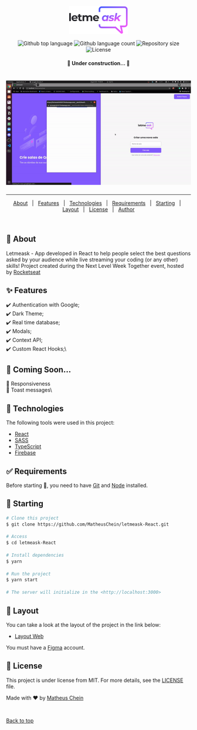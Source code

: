 <div align="center" id="top"> 
  <!-- <img src="./.github/app.gif" alt="Letmeask" /> -->

  &#xa0;

  <!-- <a href="https://letmeask.netlify.app">Demo</a> -->
</div>

<p align="center">
  <img alt="Letmeask" src=".github/logo.svg" width="160px">
</p>

<p align="center">
  <img alt="Github top language" src="https://img.shields.io/github/languages/top/MatheusChein/letmeask-React?color=56BEB8">

  <img alt="Github language count" src="https://img.shields.io/github/languages/count/MatheusChein/letmeask-React?color=56BEB8">

  <img alt="Repository size" src="https://img.shields.io/github/repo-size/MatheusChein/letmeask-React?color=56BEB8">

  <img alt="License" src="https://img.shields.io/github/license/MatheusChein/letmeask-React?color=56BEB8">

  <!-- <img alt="Github issues" src="https://img.shields.io/github/issues/{{YOUR_GITHUB_USERNAME}}/letmeask?color=56BEB8" /> -->

  <!-- <img alt="Github forks" src="https://img.shields.io/github/forks/{{YOUR_GITHUB_USERNAME}}/letmeask?color=56BEB8" /> -->

  <!-- <img alt="Github stars" src="https://img.shields.io/github/stars/{{YOUR_GITHUB_USERNAME}}/letmeask?color=56BEB8" /> -->
</p>

<h4 align="center"> 
	🚧  Under construction...  🚧
</h4> 

<h1 align="center">
    <img alt="Web" src=".github/app.gif" width="900px">
</h1>

<hr>

<p align="center">
  <a href="#dart-about">About</a> &#xa0; | &#xa0; 
  <a href="#sparkles-features">Features</a> &#xa0; | &#xa0;
  <a href="#rocket-technologies">Technologies</a> &#xa0; | &#xa0;
  <a href="#white_check_mark-requirements">Requirements</a> &#xa0; | &#xa0;
  <a href="#checkered_flag-starting">Starting</a> &#xa0; | &#xa0;
  <a href="#bookmark-layout">Layout</a> &#xa0; | &#xa0;
  <a href="#memo-license">License</a> &#xa0; | &#xa0;
  <a href="https://github.com/MatheusChein" target="_blank">Author</a>
</p>

<br>

## :dart: About ##

Letmeask - App developed in React to help people select the best questions asked by your audience while live streaming your coding (or any other) skills! Project created during the Next Level Week Together event, hosted by [Rocketseat](https://rocketseat.com.br/)

## :sparkles: Features ##

:heavy_check_mark: Authentication with Google;\
:heavy_check_mark: Dark Theme;\
:heavy_check_mark: Real time database;\
:heavy_check_mark: Modals;\
:heavy_check_mark: Context API;\
:heavy_check_mark: Custom React Hooks;\

## 🚧 Coming Soon...

:thought_balloon: Responsiveness\
:thought_balloon: Toast messages\

## :rocket: Technologies ##

The following tools were used in this project:

- [React](https://pt-br.reactjs.org/)
- [SASS](https://sass-lang.com/)
- [TypeScript](https://www.typescriptlang.org/)
- [Firebase](https://firebase.google.com/)

## :white_check_mark: Requirements ##

Before starting :checkered_flag:, you need to have [Git](https://git-scm.com) and [Node](https://nodejs.org/en/) installed.

## :checkered_flag: Starting ##

```bash
# Clone this project
$ git clone https://github.com/MatheusChein/letmeask-React.git

# Access
$ cd letmeask-React

# Install dependencies
$ yarn

# Run the project
$ yarn start

# The server will initialize in the <http://localhost:3000>
```

## :bookmark: Layout

You can take a look at the layout of the project in the link below:

- [Layout Web](https://www.figma.com/file/u0BQK8rCf2KgzcukdRRCWh/Letmeask/duplicate) 

You must have a [Figma](http://figma.com/) account.

## :memo: License ##

This project is under license from MIT. For more details, see the [LICENSE](LICENSE.md) file.


Made with :heart: by <a href="https://github.com/MatheusChein" target="_blank">Matheus Chein</a>

&#xa0;

<a href="#top">Back to top</a>
